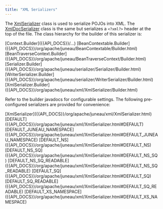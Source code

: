 ```yaml
---
title: "XML Serializers"
---
```


The [XmlSerializer]({{API_DOCS}}/org/apache/juneau/xml/XmlSerializer.html) class is used to serialize POJOs into XML.
The [XmlDocSerializer]({{API_DOCS}}/org/apache/juneau/xml/XmlDocSerializer.html) class is the same but serializes a `<?xml?>` header at the top of the file.
The class hierarchy for the builder of this serializer is:

<tree>
<node-0><java-abstract-class>[Context.Builder]({{API_DOCS}}/...)</java-abstract-class></node-0>
<node-1><java-abstract-class>[BeanContextable.Builder]({{API_DOCS}}/org/apache/juneau/BeanContextable/Builder.html)</java-abstract-class></node-1>
<node-2><java-abstract-class>[BeanTraverseContext.Builder]({{API_DOCS}}/org/apache/juneau/BeanTraverseContext/Builder.html)</java-abstract-class></node-2>
<node-3><java-abstract-class>[Serializer.Builder]({{API_DOCS}}/org/apache/juneau/serializer/Serializer/Builder.html)</java-abstract-class></node-3>
<node-4><java-abstract-class>[WriterSerializer.Builder]({{API_DOCS}}/org/apache/juneau/serializer/WriterSerializer/Builder.html)</java-abstract-class></node-4>
<node-5><java-class>[XmlSerializer.Builder]({{API_DOCS}}/org/apache/juneau/xml/XmlSerializer/Builder.html)</java-class></node-5>
</tree>

Refer to the builder javadocs for configurable settings.
The following pre-configured serializers are provided for convenience:

<tree>
<node-0><java-class>[XmlSerializer]({{API_DOCS}}/org/apache/juneau/xml/XmlSerializer.html)</java-class></node-0>
<node-1><javac-field>[DEFAULT]({{API_DOCS}}/org/apache/juneau/xml/XmlSerializer.html#DEFAULT)</javac-field></node-1>
<node-1><javac-field>[DEFAULT_JUNEAU_NAMESPACE]({{API_DOCS}}/org/apache/juneau/xml/XmlSerializer.html#DEFAULT_JUNEAU_NAMESPACE)</javac-field></node-1>
<node-1><javac-field>[DEFAULT_NS]({{API_DOCS}}/org/apache/juneau/xml/XmlSerializer.html#DEFAULT_NS)</javac-field></node-1>
<node-1><javac-field>[DEFAULT_NS_SQ]({{API_DOCS}}/org/apache/juneau/xml/XmlSerializer.html#DEFAULT_NS_SQ)</javac-field></node-1>
<node-1><javac-field>[DEFAULT_NS_SQ_READABLE]({{API_DOCS}}/org/apache/juneau/xml/XmlSerializer.html#DEFAULT_NS_SQ_READABLE)</javac-field></node-1>
<node-1><javac-field>[DEFAULT_SQ]({{API_DOCS}}/org/apache/juneau/xml/XmlSerializer.html#DEFAULT_SQ)</javac-field></node-1>
<node-1><javac-field>[DEFAULT_SQ_READABLE]({{API_DOCS}}/org/apache/juneau/xml/XmlSerializer.html#DEFAULT_SQ_READABLE)</javac-field></node-1>
<node-1><javac-field>[DEFAULT_XS_NAMESPACE]({{API_DOCS}}/org/apache/juneau/xml/XmlSerializer.html#DEFAULT_XS_NAMESPACE)</javac-field></node-1>
</tree>